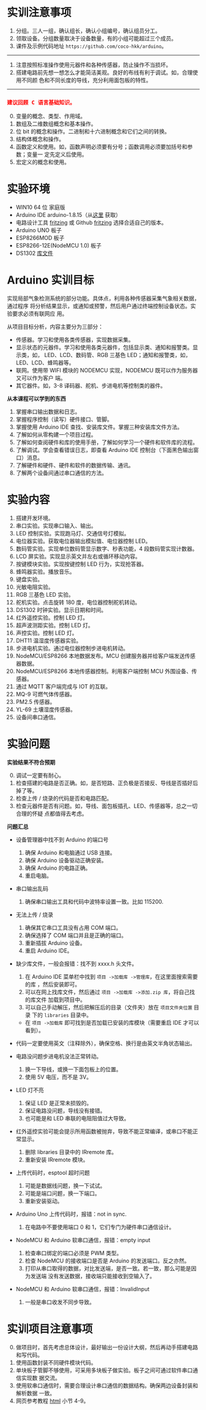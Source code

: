 # 实训注意事项

1. 分组。三人一组，确认组长，确认小组编号，确认组员分工。
2. 领取设备。分组数量取决于设备数量，有的小组可能超过三个成员。
3. 课件及示例代码地址 `https://github.com/coco-hkk/arduino`。

---

1. 注意按照标准操作使用元器件和各种传感器，防止操作不当损坏。
2. 搭建电路前先想一想怎么才能简洁美观。良好的布线有利于调试。如，合理使用不同颜
   色和不同长度的导线，充分利用面包板的特性。

---

### <font color=red>`建议回顾 C 语言基础知识。`</font>

0. 变量的概念、类型、作用域。
1. 数组及二维数组概念和基本操作。
2. 位 bit 的概念和操作。二进制和十六进制概念和它们之间的转换。
3. 结构体概念和操作。
4. 函数定义和使用。如，函数声明必须要有分号；函数调用必须要加括号和参数；变量一
   定先定义后使用。
5. 宏定义的概念和使用。

# 实验环境

- WIN10 64 位 家庭版
- Arduino IDE arduino-1.8.15（从[这里](https://www.arduino.cc/en/software) 获取）
- 电路设计工具 [fritzing](https://fritzing.org/download) 或 Github [fritzing](https://github.com/fritzing/fritzing-app/releases) 选择合适自己的版本。
- Arduino UNO 板子
- ESP8266MOD 板子
- ESP8266-12E(NodeMCU 1.0) 板子
- DS1302 [库文件](http://osoyoo.com/2016/07/26/ds1302_clock_module/)

# Arduino 实训目标

实现局部气象检测系统的部分功能。具体点，利用各种传感器采集气象相关数据，通过程序
将分析结果显示，或通知或预警，然后用户通过终端控制设备状态。实验要求必须有联网应
用。

从项目目标分析，内容主要分为三部分：
- 传感器。学习和使用各类传感器，实现数据采集。
- 显示状态的元器件。学习和使用各类元器件，包括显示类、通知和报警类。显示类，如，
  LED、LCD、数码管、RGB 三基色 LED；通知和报警类，如，LED、LCD、蜂鸣器等。
- 联网。使用带 WIFI 模块的 NODEMCU 实现，NODEMCU 既可以作为服务器又可以作为客户
  端。
- 其它器件。如，3-8 译码器、舵机、步进电机等控制类的器件。

**从本课程可以学到的东西**

1. 掌握串口输出数据和日志。
2. 掌握程序控制（读写）硬件接口、管脚。
3. 掌握使用 Arduino IDE 查找、安装库文件。掌握三种安装库文件方法。
4. 了解如何从零构建一个项目过程。
5. 了解如何查阅硬件和库的使用手册，了解如何学习一个硬件和软件库的流程。
6. 了解调试。学会查看错误日志，即查看 Arduino IDE 控制台（下面黑色输出窗口）消息。
7. 了解硬件和硬件、硬件和软件的数据传输、通讯。
8. 了解两个设备间通过串口通信的方法。

# 实验内容

1. 搭建开发环境。
2. 串口实验。实现串口输入、输出。
3. LED 控制实验。实现跑马灯、交通信号灯模拟。
4. 电位器实验。获取电位器输出模拟值、电位器控制 LED。
5. 数码管实验。实现单位数码管显示数字、秒表功能，4 段数码管实现计数器。
6. LCD 屏实验。实现显示英文并左右或循环移动内容。
7. 按键模块实验。实现按键控制 LED 行为，实现抢答器。
8. 蜂鸣器实验。播放音乐。
9. 键盘实验。
10. 光敏电阻实验。
11. RGB 三基色 LED 实验。
12. 舵机实验。点击旋转 180 度，电位器控制舵机转动。
13. DS1302 时钟实验。显示日期和时间。
14. 红外遥控实验。控制 LED 灯。
15. 超声波测距实验。控制 LED 灯。
16. 声控实验。控制 LED 灯。
17. DHT11 温湿度传感器实验。
18. 步进电机实验。通过电位器控制步进电机转动。
19. NodeMCU/ESP8266 本地数据发布。MCU 创建服务器并给客户端发送传感器数据。
20. NodeMCU/ESP8266 本地传感器控制。利用客户端控制 MCU 外围设备、传感器。
21. 通过 MQTT 客户端完成与 IOT 的互联。
22. MQ-9 可燃气体传感器。
23. PM2.5 传感器。
24. YL-69 土壤湿度传感器。
25. 设备间串口通信。

# 实验问题

**实验结果不符合预期**

0. 调试一定要有耐心。
1. 检查搭建的电路是否正确。如，是否短路、正负极是否接反、导线是否插好后掉了等。
2. 检查上传 / 烧录的代码是否和电路匹配。
3. 检查元器件是否有问题。如，导线、面包板插孔、LED、传感器等，总之一切合理的怀疑
   点都值得去考虑。

**问题汇总**

- 设备管理器中找不到 Arduino 的端口号
  1. 确保 Arduino 和电脑通过 USB 连接。
  2. 确保 Arduino 设备驱动正确安装。
  3. 确保 Arduino 的电路正确。
  4. 重启电脑。

- 串口输出乱码
  1. 确保串口输出工具和代码中波特率设置一致。比如 115200.

- 无法上传 / 烧录
  1. 确保其它串口工具没有占用 COM 端口。
  2. 确保选择了 COM 端口并且是正确的端口。
  3. 重新插拔 Arduino 设备。
  4. 重启 Arduino IDE。

- 缺少库文件，一般会报错：找不到 xxxx.h 头文件。
  1. 在 Arduino IDE 菜单栏中找到 `项目 ->加载库 ->管理库`，在这里面搜索需要的库
     ，然后安装即可。
  2. 可以在网上找库文件，然后通过 `项目 ->加载库 ->添加.zip 库`，将自己找的库文件
     加载到项目中。
  3. 可以自己手动解压，然后把解压后的目录（文件夹）放在 `项目文件夹位置` 目录
     下的 `libraries` 目录中。
  - 在 `项目 ->加载库` 即可找到是否加载已安装的库模块（需要重启 IDE 才可以看到）。

- 代码一定要使用英文（注释除外），确保空格、换行是由英文半角状态输出。

- 电路没问题步进电机没法正常转动。
  1. 换一下导线，或换一下面包板上的位置。
  2. 使用 5V 电压，而不是 3V。

- LED 灯不亮
  1. 保证 LED 是正常未损毁的。
  2. 保证电路没问题，导线没有接错。
  3. 也可能是和 LED 串联的电阻阻值过大导致。

- 红外遥控实验可能会提示所用函数被抛弃，导致不能正常编译，或串口不能正常显示。
  1. 删除 libraries 目录中的 IRremote 库。
  2. 重新安装 IRremote 模块。

- 上传代码时，esptool 超时问题
  1. 可能是数据线问题，换一下试试。
  2. 可能是端口问题，换一下端口。
  3. 重新安装驱动。

- Arduino Uno 上传代码时，报错：not in sync.
  1. 在电路中不要使用端口 0 和 1，它们专门为硬件串口通信设计。

- NodeMCU 和 Arduino 软串口通信，报错：empty input
  1. 检查串口绑定的端口必须是 PWM 类型。
  2. 检查 NodeMCU 的接收端口是否是 Arduino 的发送端口。反之亦然。
  3. 打印从串口取得的数据，对比发送端，是否一致。若一致，那么可能是因为发送端
     没有发送数据，接收端只能接收到空输入了。

- NodeMCU 和 Arduino 软串口通信，报错：InvalidInput
  1. 一般是串口收发不同步导致。

# 实训项目注意事项

0. 做项目时，首先考虑总体设计，最好输出一份设计大纲，然后再动手搭建电路和写代码。
1. 使用函数封装不同硬件模块代码。
2. 单块板子管脚不够使用，可采用多块板子做实验。板子之间可通过软件串口通信实现数
   据交流。
3. 使用软串口通信时，需要合理设计串口通信的数据结构。确保两边设备封装和解析数据
   一致。
4. 网页参考教程 [html](https://www.runoob.com/html/html-basic.html) 小节 4-9。

